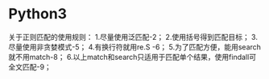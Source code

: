 # Python3
关于正则匹配的使用规则：
1.尽量使用泛匹配-2；
2.使用括号得到匹配目标；
3.尽量使用非贪婪模式-5；
4.有换行符就用re.S -6；
5.为了匹配方便，能用search就不用match-8；
6.以上match和search只适用于匹配单个结果，使用findall可全文匹配-9；